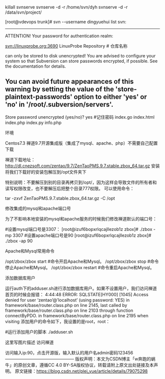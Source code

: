 killall svnserve
svnserve -d -r /home/svn/dyh
svnserve -d -r /data/svn/project/

[root@vdevops trunk]# svn --username dingyuehui list svn:

-----------------------------------------------------------------------
ATTENTION!  Your password for authentication realm:

   <svn://linuxprobe.org:3690> LinuxProbe Repository  # 仓库名称

can only be stored to disk unencrypted!  You are advised to configure
your system so that Subversion can store passwords encrypted, if
possible.  See the documentation for details.

You can avoid future appearances of this warning by setting the value
of the 'store-plaintext-passwords' option to either 'yes' or 'no' in
'/root/.subversion/servers'.
-----------------------------------------------------------------------
Store password unencrypted (yes/no)? yes #记住密码
index.go
index.html
index.php
index.py
info.php

环境

Centos7.3
禅道9.7开源集成版（集成了mysql、apache、php）不需要自己配置
下载

禅道下载地址：http://dl.cnezsoft.com/zentao/9.7/ZenTaoPMS.9.7.stable.zbox_64.tar.gz
安装
将我们下载好的安装包解压到/opt文件夹下

特别说明：不要解压到别的目录再拷贝到/opt/，因为这样会导致文件的所有者和读写权限改变，也不要解压后把整个目录777权限。
可以使用命令：

tar -zxvf  ZenTaoPMS.9.7.stable.zbox_64.tar.gz -C /opt


修改集成的mysql和apache端口号

为了不影响本地安装的mysql和apache服务的时候我们修改禅道默认的端口号：

#设置mysql端口号是3307：
[root@izuf6bopxrlqcajllezob1z zbox]# ./zbox -mp 3307
#设置apache端口号是90
[root@izuf6bopxrlqcajllezob1z zbox]# ./zbox -ap 90



Apache和Mysql常用命令

/opt/zbox/zbox start #命令开启Apache和Mysql。
/opt/zbox/zbox stop #命令停止Apache和Mysql。
/opt/zbox/zbox restart #命令重启Apache和Mysql。



添加数据库用户

运行auth下的adduser.sh进行添加数据库用户。如果不设置用户，我们访问禅道首页的时候会报错：
4:44:48 ERROR: SQLSTATE[HY000] [1045] Access denied for user ‘zentao’@’localhost’ (using password: YES) in framework/base/router.class.php on line 2145, last called by framework/base/router.class.php on line 2103 through function connectByPDO.
in framework/base/router.class.php on line 2195 when visiting
添加用户的命令如下，我设置的是root，root：

#运行添加用户的脚本
./adduser.sh


这里写图片描述
访问禅道

访问输入ip:90，点击开源版，输入默认的用户名admin密码123456 
————————————————
版权声明：本文为CSDN博主「w奔跑的蜗牛」的原创文章，遵循CC 4.0 BY-SA版权协议，转载请附上原文出处链接及本声明。
原文链接：https://blog.csdn.net/plei_yue/article/details/79075298